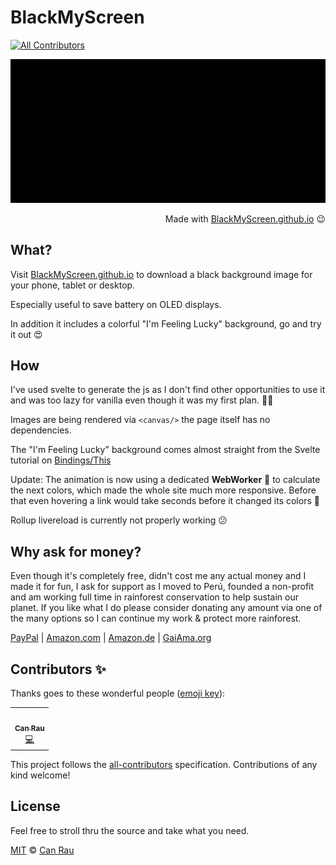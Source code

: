 # BlackMyScreen
<!-- ALL-CONTRIBUTORS-BADGE:START - Do not remove or modify this section -->
[![All Contributors](https://img.shields.io/badge/all_contributors-1-orange.svg?style=flat-square)](#contributors-)
<!-- ALL-CONTRIBUTORS-BADGE:END -->

![BlackMyScreen Logo](assets/BlackMyScreen.png)

<p align="right">
  Made with <a href="https://BlackMyScreen.github.io">BlackMyScreen.github.io</a> 😉
</p>

## What?

Visit [BlackMyScreen.github.io](https://BlackMyScreen.github.io) to download a black background image for your phone, tablet or desktop.

Especially useful to save battery on OLED displays.

In addition it includes a colorful "I'm Feeling Lucky" background, go and try it out 😍

## How

I've used svelte to generate the js as I don't find other opportunities to use it and was too lazy for vanilla even though it was my first plan. 🤷‍♂️

Images are being rendered via `<canvas/>` the page itself has no dependencies.

The "I'm Feeling Lucky" background comes almost straight from the Svelte tutorial on [Bindings/This](https://svelte.dev/tutorial/bind-this)

Update: The animation is now using a dedicated **WebWorker** 🚀 to calculate the next colors, which made the whole site much more responsive. Before that even hovering a link would take seconds before it changed its colors 😬

Rollup livereload is currently not properly working 😕

## Why ask for money?

Even though it's completely free, didn't cost me any actual money and I made it for fun, I ask for support as I moved to Perú, founded a non-profit and am working full time in rainforest conservation to help sustain our planet. If you like what I do please consider donating any amount via one of the many options so I can continue my work & protect more rainforest.

[PayPal](https://www.paypal.com/cgi-bin/webscr?hosted_button_id=5HFKFRYSFPJTU&cmd=_s-xclick)
| [Amazon.com](https://www.amazon.com?&_encoding=UTF8&tag=canrau-20&linkCode=ur2&linkId=ec6f8d1a20517adfd103e9241830c79d&camp=1789&creative=9325) | [Amazon.de](https://www.amazon.de?&_encoding=UTF8&tag=cara0f-21&linkCode=ur2&linkId=174406bdb90287801fab97f7a18e84b3&camp=1638&creative=6742) | [GaiAma.org](https://www.gaiama.org/en/donate)

## Contributors ✨

Thanks goes to these wonderful people ([emoji key](https://allcontributors.org/docs/en/emoji-key)):

<!-- ALL-CONTRIBUTORS-LIST:START - Do not remove or modify this section -->
<!-- prettier-ignore-start -->
<!-- markdownlint-disable -->
<table>
  <tr>
    <td align="center"><a href="https://www.GaiAma.org"><img src="https://avatars0.githubusercontent.com/u/5196971?v=4" width="100px;" alt=""/><br /><sub><b>Can Rau</b></sub></a><br /><a href="https://github.com/BlackMyScreen/BlackMyScreen.github.io/commits?author=CanRau" title="Code">💻</a></td>
  </tr>
</table>

<!-- markdownlint-enable -->
<!-- prettier-ignore-end -->
<!-- ALL-CONTRIBUTORS-LIST:END -->

This project follows the [all-contributors](https://github.com/all-contributors/all-contributors) specification. Contributions of any kind welcome!

## License

Feel free to stroll thru the source and take what you need.

[MIT](license) © [Can Rau](https://www.canrau.com/)